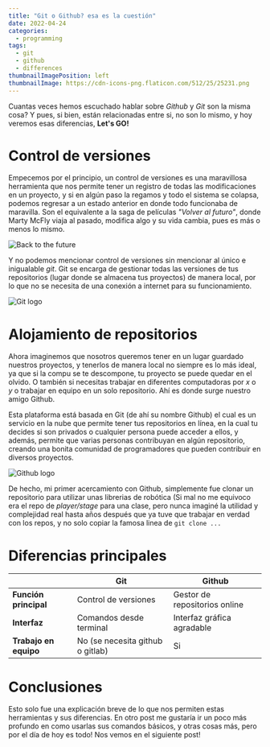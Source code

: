 ```yaml
---
title: "Git o Github? esa es la cuestión"
date: 2022-04-24
categories:
  - programming
tags:
  - git
  - github
  - differences
thumbnailImagePosition: left
thumbnailImage: https://cdn-icons-png.flaticon.com/512/25/25231.png
---
```



Cuantas veces hemos escuchado hablar sobre *Github* y *Git* son la misma cosa? 
Y pues, si bien, están relacionadas entre si, no son lo mismo, y hoy veremos esas diferencias, **Let's GO!**
<!--more-->


# Control de versiones
Empecemos por el principio, un control de versiones es una maravillosa herramienta que nos permite tener un registro de todas las modificaciones en un proyecto,
y si en algún paso la regamos y todo el sistema se colapsa, podemos regresar a un estado anterior en donde todo funcionaba de maravilla. Son el equivalente 
a la saga de películas *"Volver al futuro"*, donde Marty McFly viaja al pasado, modifica algo y su vida cambia, pues es más o menos lo mismo. 

![Back to the future](https://giffiles.alphacoders.com/144/144132.gif)

Y no podemos mencionar control de versiones sin mencionar al único e inigualable *git*. Git se encarga de gestionar todas las versiones de tus repositorios (lugar donde
se almacena tus proyectos) de manera local, por lo que no se necesita de una conexión a internet para su funcionamiento. 

![Git logo](https://user-images.githubusercontent.com/79220309/165035210-eea1645a-82af-4953-aedf-c2f8ed2eee27.png)

# Alojamiento de repositorios

Ahora imaginemos que nosotros queremos tener en un lugar guardado nuestros proyectos, y tenerlos de manera local no siempre es lo más ideal, ya que si la compu se te 
descompone, tu proyecto se puede quedar en el olvido. O también si necesitas trabajar en diferentes computadoras por *x* o *y* o trabajar en equipo en un solo 
repositorio. Ahí es donde surge nuestro amigo Github.

Esta plataforma está basada en Git (de ahí su nombre Github) el cual es un servicio en la nube que permite tener tus repositorios en línea, en la cual tu decides 
si son privados o cualquier persona puede acceder a ellos, y además, permite que varias personas contribuyan en algún repositorio, creando una bonita 
comunidad de programadores que pueden contribuir en diversos proyectos. 

![Github logo](https://user-images.githubusercontent.com/79220309/165035355-12fd9e55-e918-42b3-8d05-11dec39a0c6b.png)

De hecho, mi primer acercamiento con Github, simplemente fue clonar un repositorio para utilizar unas librerias de robótica (Si mal no me equivoco era el repo de 
*player/stage* para una clase, pero nunca imaginé la utilidad y complejidad real hasta años después que ya tuve que trabajar en verdad con los repos, y no solo
copiar la famosa linea de `git clone ...` 

# Diferencias principales
|  | **Git** | **Github** |
|-- |--|--|
| **Función principal** | Control de versiones | Gestor de repositorios online |
| **Interfaz** | Comandos desde terminal | Interfaz gráfica agradable |
| **Trabajo en equipo** | No (se necesita github o gitlab) | Si |


# Conclusiones

Esto solo fue una explicación breve de lo que nos permiten estas herramientas y sus diferencias. En otro post me gustaría ir un poco más profundo en como usarlas
sus comandos básicos, y otras cosas más, pero por el día de hoy es todo! Nos vemos en el siguiente post!
